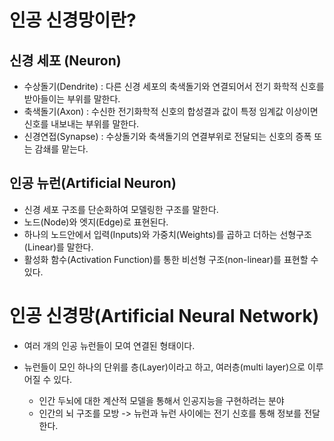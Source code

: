 # 인공 신경망이란?

## 신경 세포 (Neuron)

- 수상돌기(Dendrite) : 다른 신경 세포의 축색돌기와 연결되어서 전기 화학적 신호를 받아들이는 부위를 말한다. 
- 축색돌기(Axon) : 수신한 전기화학적 신호의 합성결과 값이 특정 임계값 이상이면 신호를 내보내는 부위를 말한다.
- 신경연접(Synapse) : 수상돌기와 축색돌기의 연결부위로 전달되는 신호의 증폭 또는 감쇄를 맡는다.


## 인공 뉴런(Artificial Neuron)

- 신경 세포 구조를 단순화하여 모델링한 구조를 말한다. 
- 노드(Node)와 엣지(Edge)로 표현된다.
- 하나의 노드안에서 입력(Inputs)와 가중치(Weights)를 곱하고 더하는 선형구조(Linear)를 말한다.
- 활성화 함수(Activation Function)를 통한 비선형 구조(non-linear)를 표현할 수 있다.


# 인공 신경망(Artificial Neural Network) 
    
- 여러 개의 인공 뉴런들이 모여 연결된 형태이다.
- 뉴런들이 모인 하나의 단위를 층(Layer)이라고 하고, 여러층(multi layer)으로 이루어질 수 있다.

    - 인간 두뇌에 대한 계산적 모델을 통해서 인공지능을 구현하려는 분야
    - 인간의 뇌 구조를 모방 -> 뉴런과 뉴런 사이에는 전기 신호를 통해 정보를 전달한다. 
    